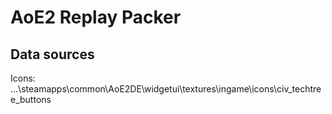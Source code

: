 # AoE2 Replay Packer

## Data sources

Icons: ...\steamapps\common\AoE2DE\widgetui\textures\ingame\icons\civ_techtree_buttons

